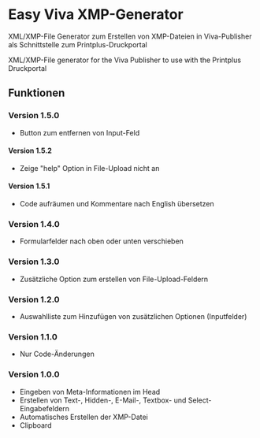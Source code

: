 # Easy Viva XMP-Generator
XML/XMP-File Generator zum Erstellen von XMP-Dateien in Viva-Publisher als Schnittstelle zum Printplus-Druckportal

XML/XMP-File generator for the Viva Publisher to use with the Printplus Druckportal  

## Funktionen

### Version 1.5.0
* Button zum entfernen von Input-Feld

#### Version 1.5.2
* Zeige "help" Option in File-Upload nicht an

#### Version 1.5.1
* Code aufräumen und Kommentare nach English übersetzen

### Version 1.4.0
* Formularfelder nach oben oder unten verschieben

### Version 1.3.0
* Zusätzliche Option zum erstellen von File-Upload-Feldern

### Version 1.2.0
* Auswahlliste zum Hinzufügen von zusätzlichen Optionen (Inputfelder)

### Version 1.1.0
* Nur Code-Änderungen

### Version 1.0.0
* Eingeben von Meta-Informationen im Head
* Erstellen von Text-, Hidden-, E-Mail-, Textbox- und Select-Eingabefeldern
* Automatisches Erstellen der XMP-Datei
* Clipboard
